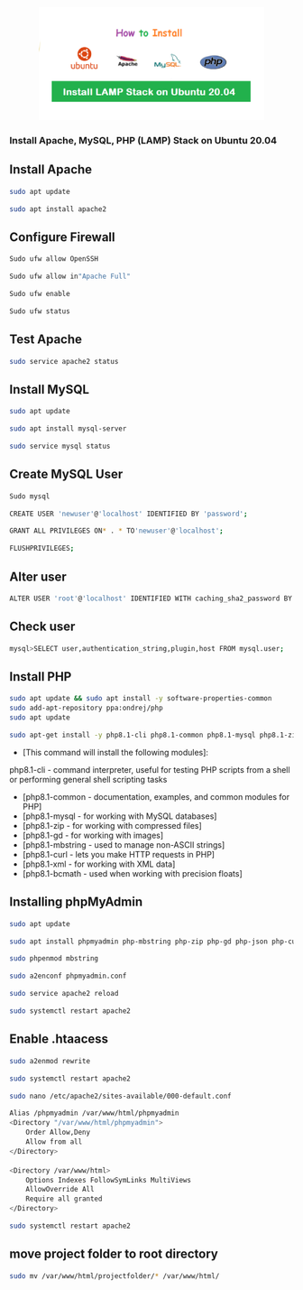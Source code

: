 <p align="center"><a href="https://github.com/tuhinsorker/ubuntu-commandline" target="_blank"><img src="lamp.png" width="400"></a></p>

### Install Apache, MySQL, PHP (LAMP) Stack on Ubuntu 20.04

## Install Apache

```bash 
sudo apt update 
```
```bash 
sudo apt install apache2
```
## Configure Firewall

```bash 
Sudo ufw allow OpenSSH
```
```bash 
Sudo ufw allow in"Apache Full"
```
```bash 
Sudo ufw enable
```
```bash 
Sudo ufw status
```

## Test Apache

```bash 
sudo service apache2 status
```
## Install MySQL

```bash 
sudo apt update
```
```bash 
sudo apt install mysql-server
```
```bash 
sudo service mysql status
```
## Create MySQL User

```bash 
Sudo mysql
```
```bash 
CREATE USER 'newuser'@'localhost' IDENTIFIED BY 'password';
```
```bash 
GRANT ALL PRIVILEGES ON* . * TO'newuser'@'localhost';
```
```bash 
FLUSHPRIVILEGES;
```
## Alter user

```bash 
ALTER USER 'root'@'localhost' IDENTIFIED WITH caching_sha2_password BY 'password';
```
## Check user

```bash 
mysql>SELECT user,authentication_string,plugin,host FROM mysql.user;
```

## Install PHP

```bash 
sudo apt update && sudo apt install -y software-properties-common 
sudo add-apt-repository ppa:ondrej/php 
sudo apt update
```
```bash
sudo apt-get install -y php8.1-cli php8.1-common php8.1-mysql php8.1-zip php8.1-gd php8.1-mbstring php8.1-curl php8.1-xml php8.1-bcmath libapache2-mod-php8.1
```
- [This command will install the following modules]:

php8.1-cli - command interpreter, useful for testing PHP scripts from a shell or performing general shell scripting tasks

- [php8.1-common - documentation, examples, and common modules for PHP]
- [php8.1-mysql - for working with MySQL databases]
- [php8.1-zip - for working with compressed files]
- [php8.1-gd - for working with images]
- [php8.1-mbstring - used to manage non-ASCII strings]
- [php8.1-curl - lets you make HTTP requests in PHP]
- [php8.1-xml - for working with XML data]
- [php8.1-bcmath - used when working with precision floats]


## Installing phpMyAdmin

```bash
sudo apt update 
```

```bash
sudo apt install phpmyadmin php-mbstring php-zip php-gd php-json php-curl
```
```bash
sudo phpenmod mbstring
```
```bash
sudo a2enconf phpmyadmin.conf
```
```bash
sudo service apache2 reload
```
```bash
sudo systemctl restart apache2
```

## Enable .htaacess

```bash
sudo a2enmod rewrite
```
```bash
sudo systemctl restart apache2
```
```bash
sudo nano /etc/apache2/sites-available/000-default.conf
```
```bash
Alias /phpmyadmin /var/www/html/phpmyadmin
<Directory "/var/www/html/phpmyadmin">
    Order Allow,Deny
    Allow from all
</Directory>

<Directory /var/www/html>
    Options Indexes FollowSymLinks MultiViews
    AllowOverride All
    Require all granted
</Directory>
```
```bash
sudo systemctl restart apache2
```
## move project folder to root directory
```bash
sudo mv /var/www/html/projectfolder/* /var/www/html/
```
